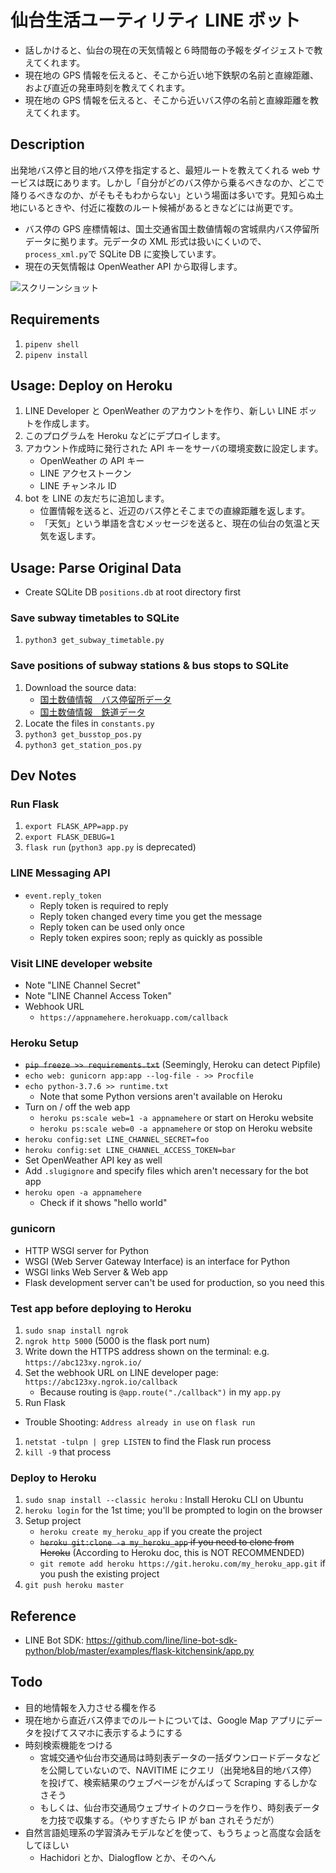 # 仙台生活ユーティリティ LINE ボット

- 話しかけると、仙台の現在の天気情報と６時間毎の予報をダイジェストで教えてくれます。
- 現在地の GPS 情報を伝えると、そこから近い地下鉄駅の名前と直線距離、および直近の発車時刻を教えてくれます。
- 現在地の GPS 情報を伝えると、そこから近いバス停の名前と直線距離を教えてくれます。

## Description

出発地バス停と目的地バス停を指定すると、最短ルートを教えてくれる web サービスは既にあります。しかし「自分がどのバス停から乗るべきなのか、どこで降りるべきなのか、がそもそもわからない」という場面は多いです。見知らぬ土地にいるときや、付近に複数のルート候補があるときなどには尚更です。

- バス停の GPS 座標情報は、国土交通省国土数値情報の宮城県内バス停留所データに拠ります。元データの XML 形式は扱いにくいので、`process_xml.py`で SQLite DB に変換しています。
- 現在の天気情報は OpenWeather API から取得します。

![スクリーンショット](screenshot.jpg)

## Requirements

1. `pipenv shell`
1. `pipenv install`

## Usage: Deploy on Heroku

1. LINE Developer と OpenWeather のアカウントを作り、新しい LINE ボットを作成します。
1. このプログラムを Heroku などにデプロイします。
1. アカウント作成時に発行された API キーをサーバの環境変数に設定します。
   - OpenWeather の API キー
   - LINE アクセストークン
   - LINE チャンネル ID
1. bot を LINE の友だちに追加します。
   - 位置情報を送ると、近辺のバス停とそこまでの直線距離を返します。
   - 「天気」という単語を含むメッセージを送ると、現在の仙台の気温と天気を返します。

## Usage: Parse Original Data

- Create SQLite DB `positions.db` at root directory first

### Save subway timetables to SQLite

1. `python3 get_subway_timetable.py`

### Save positions of subway stations & bus stops to SQLite

1. Download the source data:
   - [国土数値情報　バス停留所データ](http://nlftp.mlit.go.jp/ksj/gml/datalist/KsjTmplt-P11.html)
   - [国土数値情報　鉄道データ](http://nlftp.mlit.go.jp/ksj/gml/datalist/KsjTmplt-N02-v2_3.html)
2. Locate the files in `constants.py`
3. `python3 get_busstop_pos.py`
4. `python3 get_station_pos.py`

## Dev Notes

### Run Flask

1. `export FLASK_APP=app.py`
2. `export FLASK_DEBUG=1`
3. `flask run` (`python3 app.py` is deprecated)

### LINE Messaging API

- `event.reply_token`
  - Reply token is required to reply
  - Reply token changed every time you get the message
  - Reply token can be used only once
  - Reply token expires soon; reply as quickly as possible

### Visit LINE developer website

- Note "LINE Channel Secret"
- Note "LINE Channel Access Token"
- Webhook URL
  - `https://appnamehere.herokuapp.com/callback`

### Heroku Setup

- ~~`pip freeze >> requirements.txt`~~ (Seemingly, Heroku can detect Pipfile)
- `echo web: gunicorn app:app --log-file - >> Procfile`
- `echo python-3.7.6 >> runtime.txt`
  - Note that some Python versions aren't available on Heroku
- Turn on / off the web app
  - `heroku ps:scale web=1 -a appnamehere` or start on Heroku website
  - `heroku ps:scale web=0 -a appnamehere` or stop on Heroku website
- `heroku config:set LINE_CHANNEL_SECRET=foo`
- `heroku config:set LINE_CHANNEL_ACCESS_TOKEN=bar`
- Set OpenWeather API key as well
- Add `.slugignore` and specify files which aren't necessary for the bot app
- `heroku open -a appnamehere`
  - Check if it shows "hello world"

### gunicorn

- HTTP WSGI server for Python
- WSGI (Web Server Gateway Interface) is an interface for Python
- WSGI links Web Server & Web app
- Flask development server can't be used for production, so you need this

### Test app before deploying to Heroku

1. `sudo snap install ngrok`
2. `ngrok http 5000` (5000 is the flask port num)
3. Write down the HTTPS address shown on the terminal: e.g. `https://abc123xy.ngrok.io/`
4. Set the webhook URL on LINE developer page: `https://abc123xy.ngrok.io/callback`
   - Because routing is `@app.route("./callback")` in my `app.py`
5. Run Flask

- Trouble Shooting: `Address already in use` on `flask run`

1. `netstat -tulpn | grep LISTEN` to find the Flask run process
2. `kill -9` that process

### Deploy to Heroku

1. `sudo snap install --classic heroku` : Install Heroku CLI on Ubuntu
2. `heroku login` for the 1st time; you'll be prompted to login on the browser
3. Setup project
   - `heroku create my_heroku_app` if you create the project
   - ~~`heroku git:clone -a my_heroku_app` if you need to clone from Heroku~~ (According to Heroku doc, this is NOT RECOMMENDED)
   - `git remote add heroku https://git.heroku.com/my_heroku_app.git` if you push the existing project
4. `git push heroku master`

## Reference

- LINE Bot SDK: https://github.com/line/line-bot-sdk-python/blob/master/examples/flask-kitchensink/app.py

## Todo

- 目的地情報を入力させる欄を作る
- 現在地から直近バス停までのルートについては、Google Map アプリにデータを投げてスマホに表示するようにする
- 時刻検索機能をつける
  - 宮城交通や仙台市交通局は時刻表データの一括ダウンロードデータなどを公開していないので、NAVITIME にクエリ（出発地&目的地バス停）を投げて、検索結果のウェブページをがんばって Scraping するしかなさそう
  - もしくは、仙台市交通局ウェブサイトのクローラを作り、時刻表データを力技で収集する。（やりすぎたら IP が ban されそうだが）
- 自然言語処理系の学習済みモデルなどを使って、もうちょっと高度な会話をしてほしい
  - Hachidori とか、Dialogflow とか、そのへん
